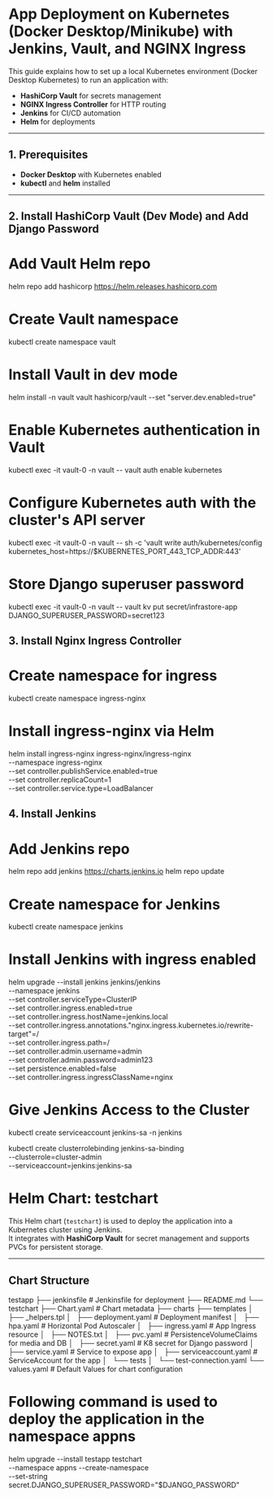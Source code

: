 # App Deployment on Kubernetes (Docker Desktop/Minikube) with Jenkins, Vault, and NGINX Ingress

This guide explains how to set up a local Kubernetes environment (Docker Desktop Kubernetes) to run an application with:

- **HashiCorp Vault** for secrets management
- **NGINX Ingress Controller** for HTTP routing
- **Jenkins** for CI/CD automation
- **Helm** for deployments

---

## 1. Prerequisites

- **Docker Desktop** with Kubernetes enabled
- **kubectl** and **helm** installed

---

## 2. Install HashiCorp Vault (Dev Mode) and Add Django Password

# Add Vault Helm repo
helm repo add hashicorp https://helm.releases.hashicorp.com

# Create Vault namespace
kubectl create namespace vault

# Install Vault in dev mode
helm install -n vault vault hashicorp/vault --set "server.dev.enabled=true"

# Enable Kubernetes authentication in Vault
kubectl exec -it vault-0 -n vault -- vault auth enable kubernetes

# Configure Kubernetes auth with the cluster's API server
kubectl exec -it vault-0 -n vault -- sh -c 'vault write auth/kubernetes/config \
    kubernetes_host=https://$KUBERNETES_PORT_443_TCP_ADDR:443'

# Store Django superuser password
kubectl exec -it vault-0 -n vault -- vault kv put secret/infrastore-app DJANGO_SUPERUSER_PASSWORD=secret123


## 3. Install Nginx Ingress Controller

# Create namespace for ingress
kubectl create namespace ingress-nginx

# Install ingress-nginx via Helm
helm install ingress-nginx ingress-nginx/ingress-nginx \
  --namespace ingress-nginx \
  --set controller.publishService.enabled=true \
  --set controller.replicaCount=1 \
  --set controller.service.type=LoadBalancer

## 4. Install Jenkins

# Add Jenkins repo
helm repo add jenkins https://charts.jenkins.io
helm repo update

# Create namespace for Jenkins
kubectl create namespace jenkins

# Install Jenkins with ingress enabled
helm upgrade --install jenkins jenkins/jenkins \
  --namespace jenkins \
  --set controller.serviceType=ClusterIP \
  --set controller.ingress.enabled=true \
  --set controller.ingress.hostName=jenkins.local \
  --set controller.ingress.annotations."nginx\.ingress\.kubernetes\.io/rewrite-target"=/ \
  --set controller.ingress.path=/ \
  --set controller.admin.username=admin \
  --set controller.admin.password=admin123 \
  --set persistence.enabled=false \
  --set controller.ingress.ingressClassName=nginx


# Give Jenkins Access to the Cluster
kubectl create serviceaccount jenkins-sa -n jenkins

kubectl create clusterrolebinding jenkins-sa-binding \
  --clusterrole=cluster-admin \
  --serviceaccount=jenkins:jenkins-sa



# Helm Chart: testchart

This Helm chart (`testchart`) is used to deploy the application into a Kubernetes cluster using Jenkins.  
It integrates with **HashiCorp Vault** for secret management and supports PVCs for persistent storage.

---

## Chart Structure
testapp
├── jenkinsfile                         # Jenkinsfile for deployment 
├── README.md
└── testchart
    ├── Chart.yaml                      # Chart metadata
    ├── charts
    ├── templates
    │   ├── _helpers.tpl
    │   ├── deployment.yaml             # Deployment manifest
    │   ├── hpa.yaml                    # Horizontal Pod Autoscaler
    │   ├── ingress.yaml                # App Ingress resource
    │   ├── NOTES.txt
    │   ├── pvc.yaml                    # PersistenceVolumeClaims for media and DB
    │   ├── secret.yaml                 # K8 secret for Django password
    │   ├── service.yaml                # Service to expose app
    │   ├── serviceaccount.yaml         # ServiceAccount for the app
    │   └── tests
    │       └── test-connection.yaml
    └── values.yaml             # Default Values for chart configuration



# Following command is used to deploy the application in the namespace appns
helm upgrade --install testapp testchart \
  --namespace appns --create-namespace \
  --set-string secret.DJANGO_SUPERUSER_PASSWORD="$DJANGO_PASSWORD"
